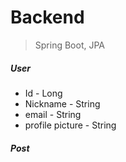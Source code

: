# Backend

> Spring Boot, JPA





##### User

- Id - Long
- Nickname - String
- email - String
- profile picture - String



##### Post



